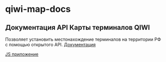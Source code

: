# qiwi-map-docs 
 
 ## Документация API Карты терминалов QIWI 
 Позволяет установить местонахождение терминалов на территории РФ c помощью открытого API.
 <a href="https://github.com/QIWI-API/qiwi-map-docs/blob/master/qiwi-map_ru.html.md">Документация</a>
 
 <a href="https://github.com/QIWI-API/qiwi-map-application">JS приложение</a>
 
 
